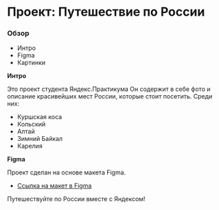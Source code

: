 # Проект: Путешествие по России

### Обзор

- Интро
- Figma
- Картинки

**Интро**

Это проект студента Яндекс.Практикума
Он содержит в себе фото и описание красивейших мест России, которые стоит посетить. Среди них:

- Куршская коса
- Кольский
- Алтай
- Зимний Байкал
- Карелия

**Figma**

Проект сделан на основе макета Figma.

- [Ссылка на макет в Figma](https://www.figma.com/file/5S2WSbEFL6awjVWJ0NWL8Q/Sprint-3_-Russia-_-desktop-mobile?node-id=28503%3A0)

Путешествуйте по России вместе с Яндексом!
